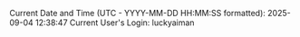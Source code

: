 Current Date and Time (UTC - YYYY-MM-DD HH:MM:SS formatted): 2025-09-04 12:38:47
Current User's Login: luckyaiman
